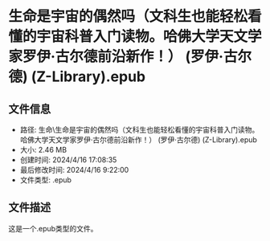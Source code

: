 ﻿# 生命是宇宙的偶然吗（文科生也能轻松看懂的宇宙科普入门读物。哈佛大学天文学家罗伊·古尔德前沿新作！） (罗伊·古尔德) (Z-Library).epub

## 文件信息
- 路径: 生命\生命是宇宙的偶然吗（文科生也能轻松看懂的宇宙科普入门读物。哈佛大学天文学家罗伊·古尔德前沿新作！） (罗伊·古尔德) (Z-Library).epub
- 大小: 2.46 MB
- 创建时间: 2024/4/16 17:08:35
- 最后修改时间: 2024/4/16 9:22:00
- 文件类型: .epub

## 文件描述
这是一个.epub类型的文件。

